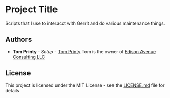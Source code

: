 # Project Title

Scripts that I use to interacct with Gerrit and do various maintenance things.


## Authors

* **Tom Printy** - *Setup* - [Tom Printy](https://github.com/tprinty) Tom is the owner of [Edison Avenue Consulting LLC](https://www.edisonave.com) 


## License

This project is licensed under the MIT License - see the [LICENSE.md](LICENSE.md) file for details


